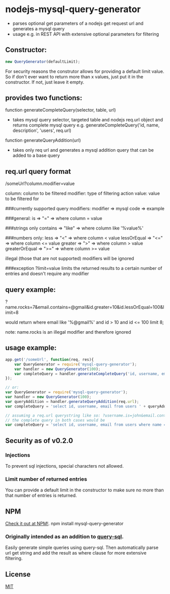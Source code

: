 nodejs-mysql-query-generator
============================

- parses optional get parameters of a nodejs get request url and generates a mysql query
- usage e.g. in REST API with extensive optional parameters for filtering

Constructor:
------------
```js
new QueryGenerator(defaultLimit);
```
For security reasons the construtor allows for providing a default limit value.
So if don't ever want to return more than x values, just put it in the constructor. If not, just leave it empty.

provides two functions:
-----------------------
function generateCompleteQuery(selector, table, url)
- takes mysql query selector, targeted table and nodejs req.url object and returns complete mysql query
e.g. generateCompleteQuery('id, name, description', 'users', req.url)

function generateQueryAddition(url)
- takes only req url and generates a mysql addition query that can be added to a base query

req.url query format
--------------------
/someUrl?column.modifier=value

column: column to be filtered
modifier: type of filtering action
value: value to be filtered for

###currently supported query modifiers:
modifier => mysql code => example

###general:
is => "=" => where column = value

###strings only
contains => "like" => where column like '%value%'

###numbers only:
less => "<" => where column < value
lessOrEqual => "<=" => where column <= value
greater => ">" => where column > value
greaterOrEqual => ">=" => where column >= value

illegal (those that are not supported) modifiers will be ignored

###exception
?limit=value
limits the returned results to a certain number of entries and doesn't require any modifier

query example:
--------------
?name.rocks=7&email.contains=@gmail&id.greater=10&id.lessOrEqual=100&limit=8

would return
where email like '%@gmail%' and id > 10 and id <= 100 limit 8;

note: name.rocks is an illegal modifier and therefore ignored

usage example:
--------------
```js
app.get('/someUrl', function(req, res){
    var QueryGenerator = require('mysql-query-generator');
    var handler = new QueryGenerator(100);
    var completeQuery = handler.generateCompleteQuery('id, username, email', 'users', req.url);
});

// or:
var QueryGenerator = require('mysql-query-generator');
var handler = new QueryGenerator(100);
var queryAddition = handler.generateQueryAddition(req.url);
var completeQuery = 'select id, username, email from users ' + queryAddition;

// assuming a req.url querystring like so: ?username.is=john&email.contains=john.doe&id.greaterOrEqual=10&limit=5
// the complete query in both cases would be
var completeQuery = 'select id, username, email from users where name = \'john\' and email like \'%john.doe%\' and id >= 10 limit 5;
```

Security as of v0.2.0
------------------------
### Injections
To prevent sql injections, special characters not allowed.

### Limit number of returned entries
You can provide a default limit in the constructor to make sure no more than that number of entries is returned.

NPM
---
[Check it out at NPM!](https://www.npmjs.org/package/mysql-query-generator).
npm install mysql-query-generator

### Originally intended as an addition to [query-sql](https://www.npmjs.org/package/query-sql).
Easily generate simple queries using query-sql. Then automatically parse url get string and add the result as where clause for more extensive filtering.

License
-------

[MIT](http://cheeaun.mit-license.org/)


